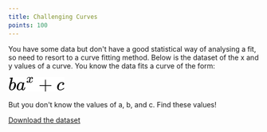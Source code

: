 ```yaml
---
title: Challenging Curves
points: 100
---
```


You have some data but don't have a good statistical way of analysing a fit, so need to resort to a curve fitting method. Below is the dataset of the x and y values of a curve. You know the data fits a curve of the form:

![Curve Equation](https://raw.githubusercontent.com/stmball/dimen-ctf/main/question_generation/curve_equation.svg)

But you don't know the values of a, b, and c. Find these values!

[Download the dataset](https://raw.githubusercontent.com/stmball/dimen-ctf/main/question_generation/challenging_curves.csv)
